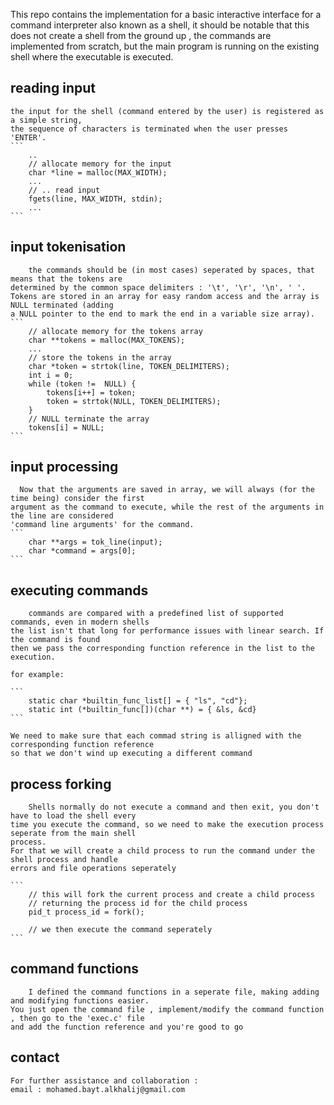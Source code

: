 This repo contains the implementation for a basic interactive interface for a command interpreter also known as a shell, 
it should be notable that this does not create a shell from the ground up , the commands are implemented from scratch, but
the main program is running on the existing shell where the executable is executed.

## reading input 
    the input for the shell (command entered by the user) is registered as a simple string,
    the sequence of characters is terminated when the user presses 'ENTER'.
    ```
        ..
        // allocate memory for the input
        char *line = malloc(MAX_WIDTH);
        ...
        // .. read input
        fgets(line, MAX_WIDTH, stdin);
        ...
    ```

## input tokenisation 
        the commands should be (in most cases) seperated by spaces, that means that the tokens are 
    determined by the common space delimiters : '\t', '\r', '\n', ' '.
    Tokens are stored in an array for easy random access and the array is NULL terminated (adding
    a NULL pointer to the end to mark the end in a variable size array).
    ```
        // allocate memory for the tokens array 
        char **tokens = malloc(MAX_TOKENS);
        ...
        // store the tokens in the array
        char *token = strtok(line, TOKEN_DELIMITERS);
        int i = 0;
        while (token !=  NULL) {
            tokens[i++] = token;
            token = strtok(NULL, TOKEN_DELIMITERS);
        }
        // NULL terminate the array
        tokens[i] = NULL;
    ```

## input processing 
      Now that the arguments are saved in array, we will always (for the time being) consider the first 
    argument as the command to execute, while the rest of the arguments in the line are considered
    'command line arguments' for the command.
    ```
        char **args = tok_line(input);
        char *command = args[0];
    ```

## executing commands 
        commands are compared with a predefined list of supported commands, even in modern shells
    the list isn't that long for performance issues with linear search. If the command is found
    then we pass the corresponding function reference in the list to the execution.

    for example:

    ```
        static char *builtin_func_list[] = { "ls", "cd"};
        static int (*builtin_func[])(char **) = { &ls, &cd}
    ``` 

    We need to make sure that each commad string is alligned with the corresponding function reference
    so that we don't wind up executing a different command
    
## process forking
        Shells normally do not execute a command and then exit, you don't have to load the shell every
    time you execute the command, so we need to make the execution process seperate from the main shell
    process.
    For that we will create a child process to run the command under the shell process and handle
    errors and file operations seperately

    ```
        // this will fork the current process and create a child process 
        // returning the process id for the child process 
        pid_t process_id = fork();

        // we then execute the command seperately
    ```

## command functions 
        I defined the command functions in a seperate file, making adding and modifying functions easier.
    You just open the command file , implement/modify the command function , then go to the 'exec.c' file
    and add the function reference and you're good to go

## contact 
    For further assistance and collaboration :
    email : mohamed.bayt.alkhalij@gmail.com
    
    
